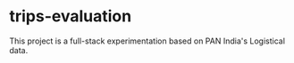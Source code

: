 # trips-evaluation
This project is a full-stack experimentation based on PAN India's Logistical data.
